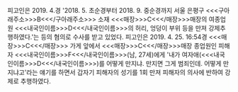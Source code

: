 피고인은 2019. 4.경 '2018. 5. 초순경부터 2018. 9. 중순경까지 서울 은평구 <<<구아래주소>>>B<<</구아래주소>>> 소재 <<<매장>>>C<<</매장>>>매장의 여종업원 <<<내국인이름>>>D<<</내국인이름>>>의 허리, 엉덩이 부위 등을 만져 강제추행하였다.'는 등의 혐의로 수사를 받고 있었다.
피고인은 2019. 4. 25. 16:54경 <<<매장>>>C<<</매장>>> 가게 앞에서 <<<매장>>>C<<</매장>>>매장 종업원인 피해자 <<<내국인이름>>>F<<</내국인이름>>>(남, 27세)에게 '내가 여자애(<<<내국인이름>>>D<<</내국인이름>>>)를 어떻게 만지냐. 만지면 그게 범죄인데. 어떻게 만지냐고'라는 얘기를 하면서 갑자기 피해자의 성기를 1회 만져 피해자의 의사에 반하여 강제로 추행하였다.